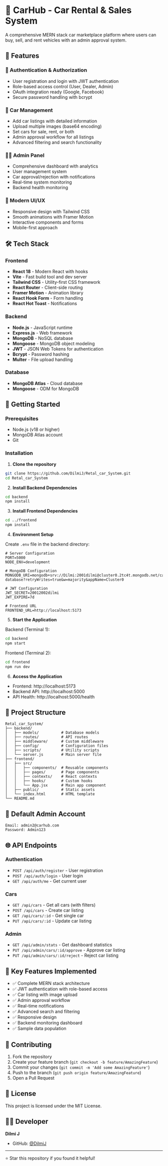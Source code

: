 # 🚗 CarHub - Car Rental & Sales System

A comprehensive MERN stack car marketplace platform where users can buy, sell, and rent vehicles with an admin approval system.

## 🌟 Features

### 🔐 Authentication & Authorization
- User registration and login with JWT authentication
- Role-based access control (User, Dealer, Admin)
- OAuth integration ready (Google, Facebook)
- Secure password handling with bcrypt

### 🚙 Car Management
- Add car listings with detailed information
- Upload multiple images (base64 encoding)
- Set cars for sale, rent, or both
- Admin approval workflow for all listings
- Advanced filtering and search functionality

### 👨‍💼 Admin Panel
- Comprehensive dashboard with analytics
- User management system
- Car approval/rejection with notifications
- Real-time system monitoring
- Backend health monitoring

### 🎨 Modern UI/UX
- Responsive design with Tailwind CSS
- Smooth animations with Framer Motion
- Interactive components and forms
- Mobile-first approach

## 🛠️ Tech Stack

### Frontend
- **React 18** - Modern React with hooks
- **Vite** - Fast build tool and dev server
- **Tailwind CSS** - Utility-first CSS framework
- **React Router** - Client-side routing
- **Framer Motion** - Animation library
- **React Hook Form** - Form handling
- **React Hot Toast** - Notifications

### Backend
- **Node.js** - JavaScript runtime
- **Express.js** - Web framework
- **MongoDB** - NoSQL database
- **Mongoose** - MongoDB object modeling
- **JWT** - JSON Web Tokens for authentication
- **Bcrypt** - Password hashing
- **Multer** - File upload handling

### Database
- **MongoDB Atlas** - Cloud database
- **Mongoose** - ODM for MongoDB

## 🚀 Getting Started

### Prerequisites
- Node.js (v18 or higher)
- MongoDB Atlas account
- Git

### Installation

1. **Clone the repository**
```bash
git clone https://github.com/DilmiJ/Retal_car_System.git
cd Retal_car_System
```

2. **Install Backend Dependencies**
```bash
cd backend
npm install
```

3. **Install Frontend Dependencies**
```bash
cd ../frontend
npm install
```

4. **Environment Setup**

Create `.env` file in the backend directory:
```env
# Server Configuration
PORT=5000
NODE_ENV=development

# MongoDB Configuration
MONGODB_URI=mongodb+srv://Dilmi:2001dilmi@cluster0.2tc4t.mongodb.net/carhub-database?retryWrites=true&w=majority&appName=Cluster0

# JWT Configuration
JWT_SECRET=20012002dilmi
JWT_EXPIRE=7d

# Frontend URL
FRONTEND_URL=http://localhost:5173
```

5. **Start the Application**

Backend (Terminal 1):
```bash
cd backend
npm start
```

Frontend (Terminal 2):
```bash
cd frontend
npm run dev
```

6. **Access the Application**
- Frontend: http://localhost:5173
- Backend API: http://localhost:5000
- API Health: http://localhost:5000/health

## 📁 Project Structure

```
Retal_car_System/
├── backend/
│   ├── models/          # Database models
│   ├── routes/          # API routes
│   ├── middleware/      # Custom middleware
│   ├── config/          # Configuration files
│   ├── scripts/         # Utility scripts
│   └── server.js        # Main server file
├── frontend/
│   ├── src/
│   │   ├── components/  # Reusable components
│   │   ├── pages/       # Page components
│   │   ├── contexts/    # React contexts
│   │   ├── hooks/       # Custom hooks
│   │   └── App.jsx      # Main app component
│   ├── public/          # Static assets
│   └── index.html       # HTML template
└── README.md
```

## 🔑 Default Admin Account

```
Email: admin2@carhub.com
Password: Admin123
```

## 🌐 API Endpoints

### Authentication
- `POST /api/auth/register` - User registration
- `POST /api/auth/login` - User login
- `GET /api/auth/me` - Get current user

### Cars
- `GET /api/cars` - Get all cars (with filters)
- `POST /api/cars` - Create car listing
- `GET /api/cars/:id` - Get single car
- `PUT /api/cars/:id` - Update car listing

### Admin
- `GET /api/admin/stats` - Get dashboard statistics
- `PUT /api/admin/cars/:id/approve` - Approve car listing
- `PUT /api/admin/cars/:id/reject` - Reject car listing

## 🎯 Key Features Implemented

- ✅ Complete MERN stack architecture
- ✅ JWT authentication with role-based access
- ✅ Car listing with image upload
- ✅ Admin approval workflow
- ✅ Real-time notifications
- ✅ Advanced search and filtering
- ✅ Responsive design
- ✅ Backend monitoring dashboard
- ✅ Sample data population

## 🤝 Contributing

1. Fork the repository
2. Create your feature branch (`git checkout -b feature/AmazingFeature`)
3. Commit your changes (`git commit -m 'Add some AmazingFeature'`)
4. Push to the branch (`git push origin feature/AmazingFeature`)
5. Open a Pull Request

## 📝 License

This project is licensed under the MIT License.

## 👨‍💻 Developer

**Dilmi J**
- GitHub: [@DilmiJ](https://github.com/DilmiJ)

---

⭐ Star this repository if you found it helpful!

